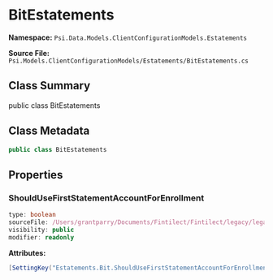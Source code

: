 # BitEstatements

**Namespace:** `Psi.Data.Models.ClientConfigurationModels.Estatements`

**Source File:** `Psi.Models.ClientConfigurationModels/Estatements/BitEstatements.cs`

## Class Summary

public class BitEstatements

## Class Metadata

```typescript
public class BitEstatements
```

## Properties

### ShouldUseFirstStatementAccountForEnrollment

```typescript
type: boolean
sourceFile: /Users/grantparry/Documents/Fintilect/Fintilect/legacy/legacy-apis/Psi.Models.ClientConfigurationModels/Estatements/BitEstatements.cs
visibility: public
modifier: readonly
```

**Attributes:**
```csharp
[SettingKey("Estatements.Bit.ShouldUseFirstStatementAccountForEnrollment")]
```
